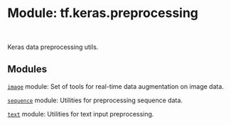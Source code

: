 <div itemscope itemtype="http://developers.google.com/ReferenceObject">
<meta itemprop="name" content="tf.keras.preprocessing" />
<meta itemprop="path" content="Stable" />
</div>

# Module: tf.keras.preprocessing


<table class="tfo-notebook-buttons tfo-api" align="left">
</table>



Keras data preprocessing utils.



## Modules

[`image`](../../tf/keras/preprocessing/image.md) module: Set of tools for real-time data augmentation on image data.

[`sequence`](../../tf/keras/preprocessing/sequence.md) module: Utilities for preprocessing sequence data.

[`text`](../../tf/keras/preprocessing/text.md) module: Utilities for text input preprocessing.


